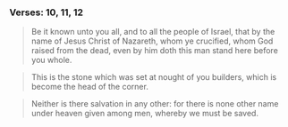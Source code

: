 ### Verses: 10, 11, 12
> Be it known unto you all, and to all the people of Israel, that by the name of Jesus Christ of Nazareth, whom ye crucified, whom God raised from the dead, even by him doth this man stand here before you whole.

> This is the stone which was set at nought of you builders, which is become the head of the corner.

> Neither is there salvation in any other: for there is none other name under heaven given among men, whereby we must be saved.